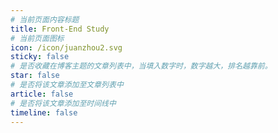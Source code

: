 ```yaml
---
# 当前页面内容标题
title: Front-End Study
# 当前页面图标
icon: /icon/juanzhou2.svg
sticky: false
# 是否收藏在博客主题的文章列表中，当填入数字时，数字越大，排名越靠前。
star: false
# 是否将该文章添加至文章列表中
article: false
# 是否将该文章添加至时间线中
timeline: false
---
```

